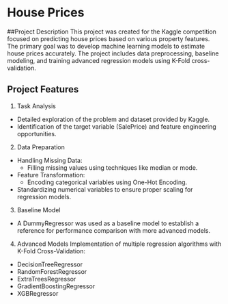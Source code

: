 # House Prices 

##Project Description
This project was created for the Kaggle competition focused on predicting house prices based on various property features. The primary goal was to develop machine learning models to estimate house prices accurately. The project includes data preprocessing, baseline modeling, and training advanced regression models using K-Fold cross-validation.

## Project Features

1. Task Analysis
- Detailed exploration of the problem and dataset provided by Kaggle.
- Identification of the target variable (SalePrice) and feature engineering opportunities.

2. Data Preparation
- Handling Missing Data:
	- Filling missing values using techniques like median or mode.
- Feature Transformation:
	- Encoding categorical variables using One-Hot Encoding.
- Standardizing numerical variables to ensure proper scaling for regression models.

3. Baseline Model
- A DummyRegressor was used as a baseline model to establish a reference for performance comparison with more advanced models.

4. Advanced Models
Implementation of multiple regression algorithms with K-Fold Cross-Validation:
- DecisionTreeRegressor
- RandomForestRegressor
- ExtraTreesRegressor
- GradientBoostingRegressor
- XGBRegressor
